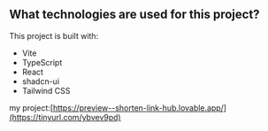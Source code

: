 
## What technologies are used for this project?

This project is built with:

- Vite
- TypeScript
- React
- shadcn-ui
- Tailwind CSS

my project:[[https://preview--shorten-link-hub.lovable.app/](https://tinyurl.com/ybvev9pd)
](https://tinyurl.com/ybvev9pd)
